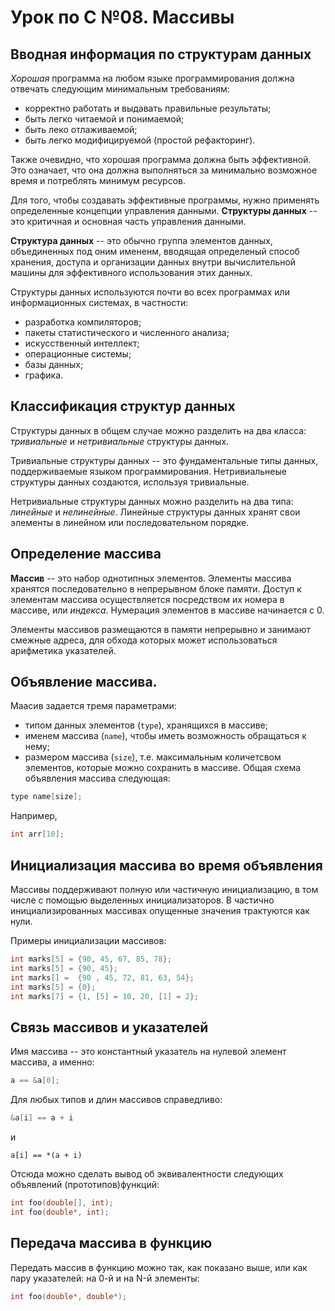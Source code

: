 # Урок по C №08. Массивы
## Вводная информация по структурам данных
_Хорошая_ программа на любом языке программирования должна отвечать следующим минимальным требованиям:
- корректно работать и выдавать правильные результаты;
- быть легко читаемой и понимаемой;
- быть леко отлаживаемой;
- быть легко модифицируемой (простой рефакторинг).

Также очевидно, что хорошая программа должна быть эффективной. Это означает, что она должна выполняться за минимально возможное время и потреблять минимум ресурсов.

Для того, чтобы создавать эффективные программы, нужно применять определенные концепции управления данными. __Структуры данных__ -- это критичная и основная часть управления данными.

__Структура данных__ -- это обычно группа элементов данных, объединенных под оним имененм, вводящая определеный способ хранения, доступа и организации данных внутри вычислительной машины для эффективного использования этих данных.

Структуры данных используются почти во всех программах или информационных системах, в частности:
- разработка компиляторов;
- пакеты статистического и численного анализа;
- искусственный интеллект;
- операционные системы;
- базы данных;
- графика.

## Классификация структур данных
Структуры данных в общем случае можно разделить на два класса: _тривиальные_ и _нетривиальные_ структуры данных.

Тривиальные структуры данных -- это фундаментальные типы данных, поддерживаемые языком программирования. Нетривиальнеые структуры данных создаются, используя тривиальные.

Нетривиальные структуры данных можно разделить на два типа: _линейные_ и _нелинейные_. Линейные структуры данных хранят свои элементы в линейном или последовательном порядке.

## Определение массива
__Массив__ -- это набор однотипных элементов. Элементы массива хранятся последовательно в непрерывном блоке памяти. Доступ к элементам массива осуществляется посредством их номера в массиве, или _индекса_. Нумерация элементов в массиве начинается с 0.

Элементы массивов размещаются в памяти непрерывно и занимают смежные адреса, для обхода которых может использоваться арифметика указателей.

## Объявление массива.
Маасив задается тремя параметрами:
- типом данных элементов (`type`), хранящихся в массиве;
- именем массива (`name`), чтобы иметь возможность обращаться к нему;
- размером массива (`size`), т.е. максимальным количетсвом элементов, которые можно сохранить в массиве.
Общая схема объявления массива следующая:
```c
type name[size];
```
Например,
```c
int arr[10];
```

## Инициализация массива во время объявления
Массивы поддерживают полную или частичную инициализацию, в том числе с помощью выделенных инициализаторов. В частично инициализированных массивах опущенные значения трактуются как нули.

Примеры инициализации массивов:
```c
int marks[5] = {90, 45, 67, 85, 78};
int marks[5] = {90, 45};
int marks[] =  {90 , 45, 72, 81, 63, 54};
int marks[5] = {0};
int marks[7] = {1, [5] = 10, 20, [1] = 2};
```

## Связь массивов и указателей
Имя массива -- это константный указатель на нулевой элемент массива, а именно:
```c
a == &a[0];
```
Для любых типов и длин массивов справедливо:
```c
&a[i] == a + i
```
и

```с
a[i] == *(a + i)
```

Отсюда можно сделать вывод об эквивалентности следующих объявлений (прототипов)функций:
```c
int foo(double[], int);
int foo(double*, int);
```

## Передача массива в функцию
Передать массив в функцию можно так, как показано выше, или как пару указателей: на 0-й и на N-й элементы:
```c
int foo(double*, double*);
```